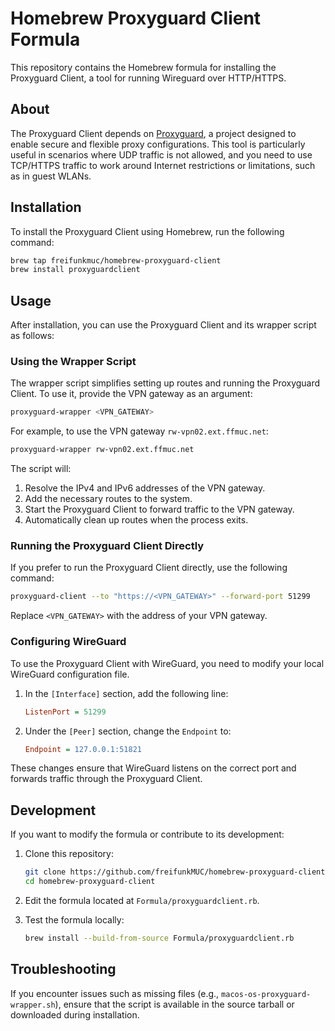 # Homebrew Proxyguard Client Formula

This repository contains the Homebrew formula for installing the Proxyguard Client, a tool for running Wireguard over HTTP/HTTPS.

## About

The Proxyguard Client depends on [Proxyguard](https://codeberg.org/eduVPN/proxyguard), a project designed to enable secure and flexible proxy configurations. This tool is particularly useful in scenarios where UDP traffic is not allowed, and you need to use TCP/HTTPS traffic to work around Internet restrictions or limitations, such as in guest WLANs.

## Installation

To install the Proxyguard Client using Homebrew, run the following command:

```bash
brew tap freifunkmuc/homebrew-proxyguard-client
brew install proxyguardclient
```

## Usage

After installation, you can use the Proxyguard Client and its wrapper script as follows:

### Using the Wrapper Script

The wrapper script simplifies setting up routes and running the Proxyguard Client. To use it, provide the VPN gateway as an argument:

```bash
proxyguard-wrapper <VPN_GATEWAY>
```

For example, to use the VPN gateway `rw-vpn02.ext.ffmuc.net`:

```bash
proxyguard-wrapper rw-vpn02.ext.ffmuc.net
```

The script will:
1. Resolve the IPv4 and IPv6 addresses of the VPN gateway.
2. Add the necessary routes to the system.
3. Start the Proxyguard Client to forward traffic to the VPN gateway.
4. Automatically clean up routes when the process exits.

### Running the Proxyguard Client Directly

If you prefer to run the Proxyguard Client directly, use the following command:

```bash
proxyguard-client --to "https://<VPN_GATEWAY>" --forward-port 51299
```

Replace `<VPN_GATEWAY>` with the address of your VPN gateway.

### Configuring WireGuard

To use the Proxyguard Client with WireGuard, you need to modify your local WireGuard configuration file. 

1. In the `[Interface]` section, add the following line:
   ```ini
   ListenPort = 51299
   ```

2. Under the `[Peer]` section, change the `Endpoint` to:
   ```ini
   Endpoint = 127.0.0.1:51821
   ```

These changes ensure that WireGuard listens on the correct port and forwards traffic through the Proxyguard Client.

## Development

If you want to modify the formula or contribute to its development:

1. Clone this repository:
   ```bash
   git clone https://github.com/freifunkMUC/homebrew-proxyguard-client.git
   cd homebrew-proxyguard-client
   ```

2. Edit the formula located at `Formula/proxyguardclient.rb`.

3. Test the formula locally:
   ```bash
   brew install --build-from-source Formula/proxyguardclient.rb
   ```

## Troubleshooting

If you encounter issues such as missing files (e.g., `macos-os-proxyguard-wrapper.sh`), ensure that the script is available in the source tarball or downloaded during installation.

